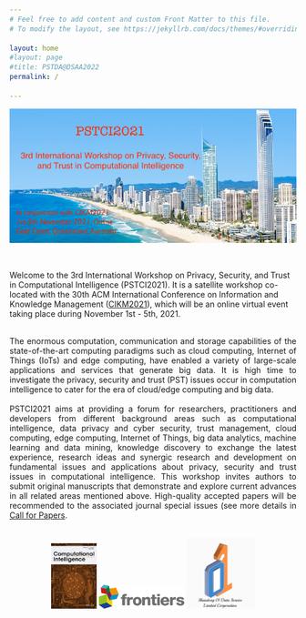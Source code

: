 ```yaml
---
# Feel free to add content and custom Front Matter to this file.
# To modify the layout, see https://jekyllrb.com/docs/themes/#overriding-theme-defaults

layout: home
#layout: page
#title: PSTDA@DSAA2022
permalink: /

---
```

<!-- ![banner image](Gold-Coast.jpg) -->
<p align="center">
	<img src="figures/Gold-Coast.jpg" width="750">
</p>

<br/>

Welcome to the 3rd International Workshop on Privacy, Security, and Trust in Computational Intelligence (PSTCI2021). It is a satellite workshop co-located with the 30th ACM International Conference on Information and Knowledge Management ([CIKM2021](https://www.cikm2021.org/)), which will be an online virtual event taking place during November 1st - 5th, 2021.

<br/>

<div style="text-align: justify"> The enormous computation, communication and storage capabilities of the state-of-the-art computing paradigms such as cloud computing, Internet of Things (IoTs) and edge computing, have enabled a variety of large-scale applications and services that generate big data. It is high time to investigate the privacy, security and trust (PST) issues occur in computation intelligence to cater for the era of cloud/edge computing and big data.</div> 

<br/>

<div style="text-align: justify"> PSTCI2021 aims at providing a forum for researchers, practitioners and developers from different background areas such as computational intelligence, data privacy and cyber security, trust management, cloud computing, edge computing, Internet of Things, big data analytics, machine learning and data mining, knowledge discovery to exchange the latest experience, research ideas and synergic research and development on fundamental issues and applications about privacy, security and trust issues in computational intelligence. This workshop invites authors to submit original manuscripts that demonstrate and explore current advances in all related areas mentioned above. High-quality accepted papers will be recommended to the associated journal special issues (see more details in <a href="https://xuyun-zhang.github.io/pstci2021/cfp/">Call for Papers</a>. </div>

<br/>

<p align="center">
	<img src="figures/coin.webp" width="80">
	<img src="figures/logo-frontier.svg" width="150">
	<img src="figures/01-data.jpg" width="120">
</p>
